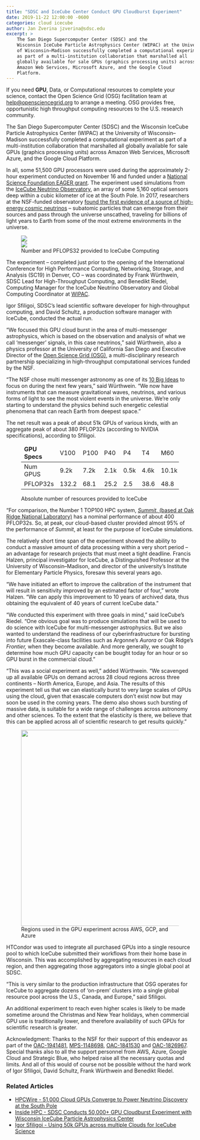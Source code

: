 ```yaml
---
title: "SDSC and IceCube Center Conduct GPU Cloudburst Experiment"
date: 2019-11-22 12:00:00 -0600
categories: cloud icecube
author: Jan Zverina jzverina@sdsc.edu
excerpt: >
    The San Diego Supercomputer Center (SDSC) and the
    Wisconsin IceCube Particle Astrophysics Center (WIPAC) at the University
    of Wisconsin–Madison successfully completed a computational experiment
    as part of a multi-institution collaboration that marshalled all
    globally available for sale GPUs (graphics processing units) across
    Amazon Web Services, Microsoft Azure, and the Google Cloud
    Platform.
---
```



<div class="alert alert-primary" role="alert">
If you need <strong>GPU</strong>, Data, or Computational resources to
complete your science, contact the Open Science Grid (OSG) facilitation
team at <a href="mailto:help@opensciencegrid.org">help@opensciencegrid.org</a>
to arrange a meeting. OSG provides free, opportunistic high throughput
computing resources to the U.S. research community.
</div>


The San Diego Supercomputer Center (SDSC) and the
Wisconsin IceCube Particle Astrophysics Center (WIPAC) at the University
of Wisconsin–Madison successfully completed a computational experiment
as part of a multi-institution collaboration that marshalled all
globally available for sale GPUs (graphics processing units) across
Amazon Web Services, Microsoft Azure, and the Google Cloud
Platform.

In all, some 51,500 GPU processors were used during the
approximately 2-hour experiment conducted on November 16 and funded
under a [National Science Foundation EAGER
grant](https://www.nsf.gov/awardsearch/showAward?AWD_ID=1941481&HistoricalAwards=false).
The experiment used simulations from the [IceCube Neutrino
Observatory](https://icecube.wisc.edu/), an array of some 5,160
optical sensors deep within a cubic kilometer of ice at the South Pole.
In 2017, researchers at the NSF-funded observatory [found the first evidence of a source of high-energy
cosmic
neutrinos](https://www.sdsc.edu/News%20Items/PR20180712_IceCube_neutrino.html)
– subatomic particles that can emerge from their sources and pass
through the universe unscathed, traveling for billions of light years to
Earth from some of the most extreme environments in the universe.

<figure class="figure">
<div class="container">
    <div class="row">
        <div class="col-md">
            <img src="{{site.baseurl}}/assets/images/2019-11-22-gpu-cloudburst/numgpus.png" class="img-fluid figure-img">
        </div>
        <div class="col-md">
            <img src="{{site.baseurl}}/assets/images/2019-11-22-gpu-cloudburst/gpupflops.png" class="img-fluid figure-img">
        </div>
    </div>
</div>
<figcaption class="figure-caption">Number and PFLOPS32 provided to IceCube Computing</figcaption>
</figure>

The experiment – completed just prior to the opening of
the International Conference for High Performance Computing, Networking,
Storage, and Analysis (SC19) in Denver, CO – was coordinated by Frank
Würthwein, SDSC Lead for High-Throughput Computing, and Benedikt Riedel,
Computing Manager for the IceCube Neutrino Observatory and Global
Computing Coordinator at [WIPAC](https://wipac.wisc.edu/).

Igor Sfiligoi, SDSC’s lead scientific software developer
for high-throughput computing, and David Schultz, a production software
manager with IceCube, conducted the actual run.

“We focused this GPU cloud burst in the area of multi-messenger astrophysics, which is based on the
observation and analysis of what we call ‘messenger’ signals, in this
case neutrinos,” said Würthwein, also a physics professor at the
University of California San Diego and Executive Director of the [Open Science Grid
(OSG)](https://opensciencegrid.org/), a multi-disciplinary
research partnership specializing in high-throughput computational
services funded by the NSF.

“The NSF chose multi messenger astronomy as one of its
[10 Big
Ideas](https://www.nsf.gov/news/special_reports/big_ideas/universe.jsp)
to focus on during the next few years,” said Würthwein. “We now have
instruments that can measure gravitational waves, neutrinos, and various
forms of light to see the most violent events in the universe. We’re
only starting to understand the physics behind such energetic celestial
phenomena that can reach Earth from deepest space.”

The net result was a peak of about 51k GPUs of various
kinds, with an aggregate peak of about 380 PFLOP32s (according to NVIDIA
specifications), according to Sfiligoi.


<figure class="figure ">
<table class="table table-responsive">
    <thead>
    <tr>
      <td><strong>GPU Specs</strong></td>
      <td>V100</td>
      <td>P100</td>
      <td>P40</td>
      <td>P4</td>
      <td>T4</td>
      <td>M60</td>
      <td>K80</td>
      <td>K520</td>
    </tr>
    </thead>
    <tbody>
    <tr>
      <td>Num GPUS</td>
      <td>9.2k</td>
      <td>7.2k</td>
      <td>2.1k</td>
      <td>0.5k</td>
      <td>4.6k</td>
      <td>10.1k</td>
      <td>12.5k</td>
      <td>5.4k</td>
    </tr>
    <tr>
      <td>PFLOP32s</td>
      <td>132.2</td>
      <td>68.1</td>
      <td>25.2</td>
      <td>2.5</td>
      <td>38.6</td>
      <td>48.8</td>
      <td>51.6</td>
      <td>12.4</td>
    </tr>
  </tbody>
</table>
<figcaption class="figure-caption">Absolute number of resources provided to IceCube</figcaption>
</figure>

“For comparison, the Number 1 TOP100 HPC system, [*Summit*, (based at Oak Ridge National
Laboratory)](https://www.olcf.ornl.gov/summit/) has a nominal
performance of about 400 PFLOP32s. So, at peak, our cloud-based cluster
provided almost 95% of the performance of *Summit*, at least for the
purpose of IceCube simulations.

The relatively short time span of the experiment showed
the ability to conduct a massive amount of data processing within a very
short period – an advantage for research projects that must meet a tight
deadline. Francis Halzen, principal investigator for IceCube, a
Distinguished Professor at the University of Wisconsin–Madison, and
director of the university’s Institute for Elementary Particle Physics,
foresaw this several years ago.

“We have initiated an effort to improve the calibration
of the instrument that will result in sensitivity improved by an
estimated factor of four,” wrote Halzen. “We can apply this improvement
to 10 years of archived data, thus obtaining the equivalent of 40 years
of current IceCube data.”

“We conducted this experiment with three goals in mind,”
said IceCube’s Riedel. “One obvious goal was to produce simulations that
will be used to do science with IceCube for multi-messenger
astrophysics. But we also wanted to understand the readiness of our
cyberinfrastructure for bursting into future Exascale-class facilities
such as Argonne’s *Aurora* or Oak Ridge’s *Frontier,* when they become
available. And more generally, we sought to determine how much GPU
capacity can be bought today for an hour or so GPU burst in the
commercial cloud.”

“This was a social experiment as well,” added Würthwein.
“We scavenged up all available GPUs on demand across 28 cloud regions
across three continents – North America, Europe, and Asia. The results
of this experiment tell us that we can elastically burst to very large
scales of GPUs using the cloud, given that exascale computers don’t
exist now but may soon be used in the coming years. The demo also shows
such bursting of massive data, is suitable for a wide range of
challenges across astronomy and other sciences. To the extent that the
elasticity is there, we believe that this can be applied across all of
scientific research to get results quickly.”

<figure class="figure float-left">
<img src="{{site.baseurl}}/assets/images/2019-11-22-gpu-cloudburst/byregion.png" class="img-fluid figure-img" width="525">
<figcaption class="figure-caption">Regions used in the GPU experiment across AWS, GCP, and Azure</figcaption>
</figure>

HTCondor was used to integrate all purchased GPUs into a
single resource pool to which IceCube submitted their workflows from
their home base in Wisconsin. This was accomplished by aggregating
resources in each cloud region, and then aggregating those aggregators
into a single global pool at SDSC.

“This is very similar to the production infrastructure
that OSG operates for IceCube to aggregate dozens of ‘on-prem’ clusters
into a single global resource pool across the U.S., Canada, and Europe,”
said Sfiligoi.

An additional experiment to reach even higher scales is
likely to be made sometime around the Christmas and New Year holidays,
when commercial GPU use is traditionally lower, and therefore
availability of such GPUs for scientific research is greater.

Acknowledgment: Thanks to the NSF for their support of
this endeavor as part of the
[OAC-1941481](https://www.nsf.gov/awardsearch/showAward?AWD_ID=1941481&HistoricalAwards=false),
[MPS-1148698](https://nsf.gov/awardsearch/showAward?AWD_ID=1148698&HistoricalAwards=false),
[OAC-1841530](https://www.nsf.gov/awardsearch/showAward?AWD_ID=1841530&HistoricalAwards=false)
and
[OAC-1826967](https://www.nsf.gov/awardsearch/showAward?AWD_ID=1826967&HistoricalAwards=false).
Special thanks also to all the support personnel from AWS, Azure, Google
Cloud and Strategic Blue, who helped raise all the necessary quotas and
limits. And all of this would of course not be possible without the hard
work of Igor Sfiligoi, David Schultz, Frank Würthwein and Benedikt Riedel.

### Related Articles
- [HPCWire - 51,000 Cloud GPUs Converge to Power Neutrino Discovery at the South Pole](https://www.hpcwire.com/2019/11/22/51000-cloud-gpus-converge-to-power-neutrino-discovery-at-the-south-pole/)
- [Inside HPC - SDSC Conducts 50,000+ GPU Cloudburst Experiment with Wisconsin IceCube Particle Astrophysics Center](https://insidehpc.com/2019/11/sdsc-conducts-50000-gpu-cloudburst-experiment-with-wisconsin-icecube-particle-astrophysics-center/)
- [Igor Sfiligoi - Using 50k GPUs across multiple Clouds for IceCube Science](https://www.linkedin.com/pulse/using-50k-gpus-across-multiple-clouds-icecube-science-igor-sfiligoi/)



